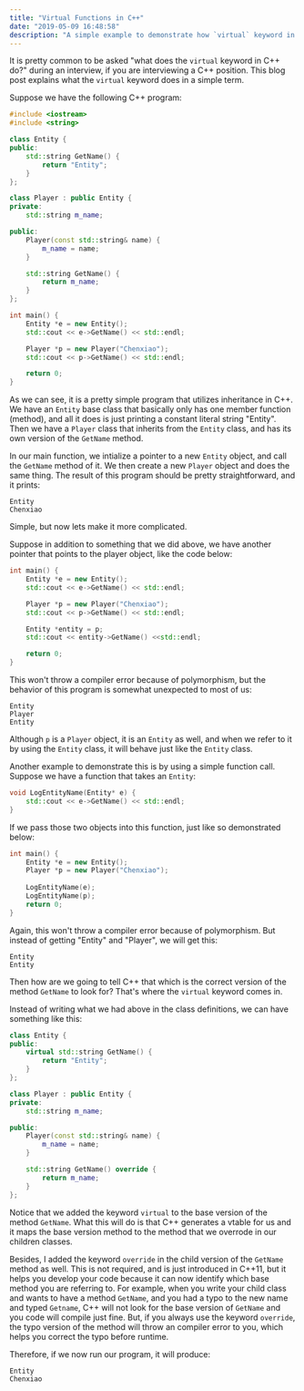 ```yaml
---
title: "Virtual Functions in C++"
date: "2019-05-09 16:48:58"
description: "A simple example to demonstrate how `virtual` keyword in C++ works, and why and when you should use it. "
---
```


It is pretty common to be asked "what does the `virtual` keyword in C++ do?" during an interview, if you are interviewing a C++ position. This blog post explains what the `virtual` keyword does in a simple term.

Suppose we have the following C++ program:

```cpp
#include <iostream>
#include <string>

class Entity {
public:
    std::string GetName() {
        return "Entity";
    }
};

class Player : public Entity {
private:
    std::string m_name;

public:
    Player(const std::string& name) {
        m_name = name;
    }

    std::string GetName() {
        return m_name;
    }
};

int main() {
    Entity *e = new Entity();
    std::cout << e->GetName() << std::endl;

    Player *p = new Player("Chenxiao");
    std::cout << p->GetName() << std::endl;

    return 0;
}
```

As we can see, it is a pretty simple program that utilizes inheritance in C++. We have an `Entity` base class that basically only has one member function (method), and all it does is just printing a constant literal string "Entity". Then we have a `Player` class that inherits from the `Entity` class, and has its own version of the `GetName` method. 

In our main function, we intialize a pointer to a new `Entity` object, and call the `GetName` method of it. We then create a new `Player` object and does the same thing. The result of this program should be pretty straightforward, and it prints:

```
Entity
Chenxiao
```

Simple, but now lets make it more complicated.

Suppose in addition to something that we did above, we have another pointer that points to the player object, like the code below:

```cpp
int main() {
    Entity *e = new Entity();
    std::cout << e->GetName() << std::endl;

    Player *p = new Player("Chenxiao");
    std::cout << p->GetName() << std::endl;

    Entity *entity = p;
    std::cout << entity->GetName() <<std::endl;

    return 0;
}
```

This won't throw a compiler error because of polymorphism, but the behavior of this program is somewhat unexpected to most of us:

```
Entity
Player
Entity
```

Although `p` is a `Player` object, it is an `Entity` as well, and when we refer to it by using the `Entity` class, it will behave just like the `Entity` class.

Another example to demonstrate this is by using a simple function call. Suppose we have a function that takes an `Entity`:

```cpp
void LogEntityName(Entity* e) {
    std::cout << e->GetName() << std::endl;
}
```

If we pass those two objects into this function, just like so demonstrated below:

```cpp
int main() {
    Entity *e = new Entity();
    Player *p = new Player("Chenxiao");
    
    LogEntityName(e);
    LogEntityName(p);
    return 0;
}
```

Again, this won't throw a compiler error because of polymorphism. But instead of getting "Entity" and "Player", we will get this:

```
Entity
Entity
```

Then how are we going to tell C++ that which is the correct version of the method `GetName` to look for? That's where the `virtual` keyword comes in. 

Instead of writing what we had above in the class definitions, we can have something like this:

```cpp
class Entity {
public:
    virtual std::string GetName() {
        return "Entity";
    }
};

class Player : public Entity {
private:
    std::string m_name;

public:
    Player(const std::string& name) {
        m_name = name;
    }

    std::string GetName() override {
        return m_name;
    }
};
```

Notice that we added the keyword `virtual` to the base version of the method `GetName`. What this will do is that C++ generates a vtable for us and it maps the base version method to the method that we overrode in our children classes. 

Besides, I added the keyword `override` in the child version of the `GetName` method as well. This is not required, and is just introduced in C++11, but it helps you develop your code because it can now identify which base method you are referring to. For example, when you write your child class and wants to have a method `GetName`, and you had a typo to the new name and typed `Getname`, C++ will not look for the base version of `GetName` and you code will compile just fine. But, if you always use the keyword `override`, the typo version of the method will throw an compiler error to you, which helps you correct the typo before runtime.

Therefore, if we now run our program, it will produce:

```
Entity
Chenxiao
```

